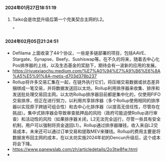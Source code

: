 #### 2024年01月27日18:51:19

1. Taiko会是坎昆升级后第一个完美契合主网的L2。

   “

#### 2024年02月05日21:24:51

+  Defilama 上面收录了44个协议，一些是多链部署的项目，包括AAVE、Stargate、Synapse、Beefy、Sushiswap等。在不久的将来，随着去中心化Pos排序器的上线，以及生态基金的奖励下，期待会有一波新的应用的发展。
+ https://riyuexiaochu.medium.com/%E7%A0%94%E7%A9%B6%E6%8A%A5%E5%91%8A-metis-d703d378b237
+ Rollup将许多交易汇集在一起，在链外执行它们，将压缩交易数据或状态差异捆绑成一笔交易，并将数据发送回以太坊。Rollup利用排序器来收集、排序和发送批处理交易回主网。以太坊Rollup排序器目前都是集中化的，仅使用FIFO交易排序，但正在进行努力，以利用共享排序器（多个Rollup使用相同的排序器以实现原子跨链可组合性）和去中心化排序器（以提高无信任性，尽管存在挑战）。集中式排序器会导致审查抵押品的风险（政府可能迫使Rollup进行审查）和活动性的风险（如果排序器关闭，L2无法完全运行，尽管一些具有安全机制，用户可以强制将资金退回L1）。Rollup通过排序器赚钱，收入来自L2交易成本，未来还可以通过订单交易和提取MEV来赚钱。Rollup的费用主要是将数据发布回主网的成本，在以太坊实施2024年初的Dencun升级后，这个成本将会下降。
+ https://www.panewslab.com/zh/articledetails/2o3tw8fw.html
+ 



